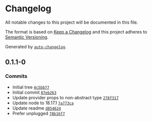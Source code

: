 # Changelog

All notable changes to this project will be documented in this file.

The format is based on [Keep a Changelog](https://keepachangelog.com/en/1.0.0/)
and this project adheres to [Semantic Versioning](https://semver.org/spec/v2.0.0.html).

Generated by [`auto-changelog`](https://github.com/CookPete/auto-changelog).

## 0.1.1-0

### Commits

- Initial tree [`4c5bb77`](https://github.com/reebalazs/gf-rescript-context-utils/commit/4c5bb77a5dcd22b7dc40aa50849998e5a6819bf7)
- Initial commit [`07eb263`](https://github.com/reebalazs/gf-rescript-context-utils/commit/07eb26384290e033dd1c22a7ffd43b7a4b13a4b8)
- Update provider props to non-abstract type [`278f317`](https://github.com/reebalazs/gf-rescript-context-utils/commit/278f317d25989a6756cb664f8bbd1db5da2260a9)
- Update node to 18.17.1 [`7a773ca`](https://github.com/reebalazs/gf-rescript-context-utils/commit/7a773ca8c4a6d1cef456f6bce6a39e0f4f0cdb87)
- Update readme [`d854624`](https://github.com/reebalazs/gf-rescript-context-utils/commit/d854624ec38249d0c6163b12908272a04efd6312)
- Prefer unplugged [`78b16f7`](https://github.com/reebalazs/gf-rescript-context-utils/commit/78b16f718ff78b456ae1fb1274c5822fd637ed02)
